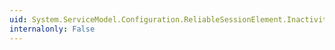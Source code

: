 ```yaml
---
uid: System.ServiceModel.Configuration.ReliableSessionElement.InactivityTimeout
internalonly: False
---
```

